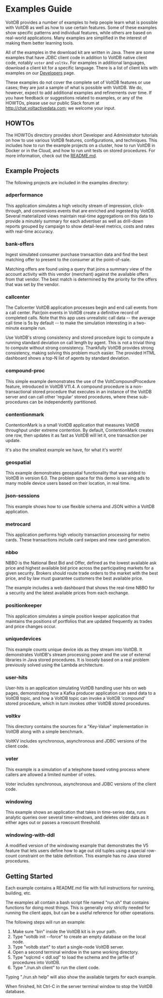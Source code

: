 # Examples Guide

VoltDB provides a number of examples to help people learn what is possible with VoltDB as well as how to use certain features. Some of these examples show specific patterns and individual features, while others are based on real-world applications. Many examples are simplified in the interest of making them better learning tools.

All of the examples in the download kit are written in Java. There are some examples that have JDBC client code in addition to VoltDB native client code, notably `voter` and `voltkv`. For examples in additional languages, download a client kit for a specific language.  There is a list of client kits with examples on our [Developers](https://www.voltactivedata.com/developers) page.

These examples do not cover the complete set of VoltDB features or use cases; they are just a sample of what is possible with VoltDB. We do, however, expect to add additional examples and refinements over time. If you have feedback or suggestions related to examples, or any of the HOWTOs, please use our public Slack forum at http://chat.voltactivedata.com; we welcome your input.


HOWTOs
--------------------------
The HOWTOs directory provides short Developer and Administrator tutorials on how to use various VoltDB features, configurations, and techniques.  This includes how to run the example projects on a cluster, how to run VoltDB in Docker or in the Cloud, and how to run unit tests on stored procedures.  For more information, check out the [README.md](HOWTOs/README.md).


Example Projects
--------------------------
The following projects are included in the examples directory:

### adperformance
This application simulates a high velocity stream of impression, click-through, and conversions events that are enriched and ingested by VoltDB. Several materialized views maintain real-time aggregations on this data to provide a minutely summary for each advertiser as well as drill-down reports grouped by campaign to show detail-level metrics, costs and rates with real-time accuracy.

### bank-offers
Ingest simulated consumer purchase transaction data and find the best matching offer to present to the consumer at the point-of-sale.

Matching offers are found using a query that joins a summary view of the account activity with this vendor (merchant) against the available offers from that vendor. The best match is determined by the priority for the offers that was set by the vendor.

### callcenter
The Callcenter VoltDB application processes begin and end call events from a call center. Pair/join events in VoltDB create a definitive record of completed calls. Note that this app uses unrealistic call data -- the average call time is 5s by default -- to make the simulation interesting in a two-minute example run.

Use VoltDB's strong consistency and stored procedure logic to compute a running standard deviation on call length by agent. This is not a trivial thing to compute without strong consistency. Thankfully VoltDB provides strong consistency, making solving this problem much easier. The provided HTML dashboard shows a top-N list of agents by standard deviation.

### compound-proc
This simple example demonstrates the use of the VoltCompoundProcedure feature, introduced in VoltDB V11.4. A compound procedure is a non-transactional stored procedure that executes in an instance of the VoltDB server and can call other 'regular' stored procedures, where these sub-procedures can be independently partitioned.

### contentionmark
ContentionMark is a small VoltDB application that measures VoltDB throughput under extreme contention. By default, ContentionMark creates one row, then updates it as fast as VoltDB will let it, one transaction per update.

It's also the smallest example we have, for what it's worth!

### geospatial
This example demonstrates geospatial functionality that was added to VoltDB in version 6.0. The problem space for this demo is serving ads to many mobile device users based on their location, in real time.

### json-sessions
This example shows how to use flexible schema and JSON within a VoltDB application.

### metrocard
This application performs high velocity transaction processing for metro cards. These transactions include card swipes and new card generation.

### nbbo
NBBO is the National Best Bid and Offer, defined as the lowest available ask price and highest available bid price across the participating markets for a given security. Brokers should route trade orders to the market with the best price, and by law must guarantee customers the best available price.

The example includes a web dashboard that shows the real-time NBBO for a security and the latest available prices from each exchange.

### positionkeeper
This application simulates a simple position keeper application that maintains the positions of portfolios that are updated frequently as trades and price changes occur.

### uniquedevices
This example counts unique device ids as they stream into VoltDB. It demonstrates VoltDB's stream processing power and the use of external libraries in Java stored procedures. It is loosely based on a real problem previously solved using the Lambda architecture.

### user-hits
User-hits is an application simulating VoltDB handling user hits on web pages, demonstrating how a Kafka producer application can send data to a VoltDB topic, and how a VoltDB topic can invoke a VoltDB 'compound' stored procedure, which in turn invokes other VoltDB stored procedures.

### voltkv
This directory contains the sources for a "Key-Value" implementation in VoltDB along with a simple benchmark.

VoltKV includes synchronous, asynchronous and JDBC versions of the client code.

### voter
This example is a simulation of a telephone based voting process where callers are allowed a limited number of votes.

Voter includes synchronous, asynchronous and JDBC versions of the client code.

### windowing
This example shows an application that takes in time-series data, runs analytic queries over several time-windows, and deletes older data as it either ages out or passes a rowcount threshold.

### windowing-with-ddl
A modified version of the windowing example that demonstrates the V5 feature that lets users define how to age out old tuples using a special row-count constraint on the table definition. This example has no Java stored procedures.


Getting Started
--------------------------

Each example contains a README.md file with full instructions for running, building, etc.

The examples all contain a bash script file named "run.sh" that contains functions for doing most things. This is generally only strictly needed for running the client apps, but can be a useful reference for other operations.

The following steps will run an example:

1. Make sure "bin" inside the VoltDB kit is in your path.
2. Type "voltdb init --force" to create an empty database on the local node.
3. Type "voltdb start" to start a single-node VoltDB server.
4. Open a second terminal window in the same working directory.
5. Type "sqlcmd < ddl.sql" to load the schema and the jarfile of procedures into VoltDB.
6. Type "./run.sh client" to run the client code.

Typing "./run.sh help" will also show the available targets for each example.

When finished, hit Ctrl-C in the server terminal window to stop the VoltDB database.
